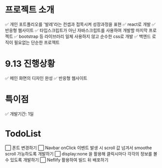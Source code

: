 # 프로젝트 소개 
✅ 개인 포트폴리오를 '발레'라는 컨셉과 접목시켜 성장과정을 표현
✅ react로 개발 
✅ 반응형 웹사이트
✅ 타입스크립트가 아닌 자바스크립트를 사용하여 개발할 마지막 프로젝트 
✅ bootstrap 등 라이브러리 일체 사용하지 않고 순수한 css로 개발 
✅ 백엔드 로직이 필요없는 단순한 프로젝트   

# 9.13 진행상황
✅ 메인 화면의 디자인 완성
✅ 반응형 웹사이트 

# 특이점
✅ 개발기간: 1일

# TodoList
⬜️ 폰트 변경하기 
⬜️ Navbar onClick 이벤트 발생 시 scroll 값 넘겨서 smoothe scroll 가능하도록 개발하기 
⬜️ display:none 을 활용해 클릭시마다 각각의 정보를 볼 수 있도록 개발하기
⬜️ Neflify 활용하여 빌드 뒤 배포하기 
